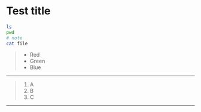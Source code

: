 # Test title
```bash
ls
pwd
# note
cat file
```
> *   Red
> *   Green
> *   Blue
---------------------------------------
> 1.  A
> 1.  B
> 1.  C
--------------------------------------
